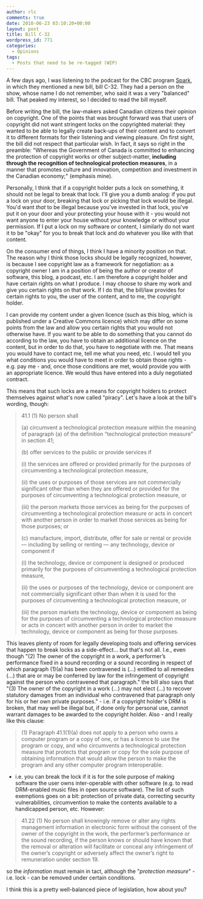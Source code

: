 ```yaml
---
author: rlc
comments: true
date: 2010-06-23 03:10:20+00:00
layout: post
title: Bill C-32
wordpress_id: 771
categories:
  - Opinions
tags:
  - Posts that need to be re-tagged (WIP)
---
```


A few days ago, I was listening to the podcast for the CBC program [Spark](http://www.cbc.ca/spark/2010/06/spark-116-june-6-8-2010/), in which they mentioned a new bill, bill C-32. They had a person on the show, whose name I do not remember, who said it was a very "balanced" bill. That peaked my interest, so I decided to read the bill myself.

<!--more-->

Before writing the bill, the law-makers asked Canadian citizens their opinion on copyright. One of the points that was brought forward was that users of copyright did not want stringent locks on the copyrighted material: they wanted to be able to legally create back-ups of their content and to convert it to different formats for their listening and viewing pleasure. On first sight, the bill did not respect that particular wish. In fact, it says so right in the preamble: "Whereas the Government of Canada is committed to enhancing the protection of copyright works or other subject-matter, **including through the recognition of technological protection measures**, in a manner that promotes culture and innovation, competition and investment in the Canadian economy;" (emphasis mine).

Personally, I think that if a copyright holder puts a lock on something, it should not be legal to break that lock. I'll give you a dumb analog: if you put a lock on your door, breaking that lock or picking that lock would be illegal. You'd want _that_ to be illegal because you've invested in that lock, you've put it on your door and your protecting your house with it - you would not want anyone to enter your house without your knowledge or without your permission. If I put a lock on my software or content, I similarly do not want it to be "okay" for you to break that lock and do whatever you like with that content.

On the consumer end of things, I think I have a minority position on that. The reason why I think those locks should be legally recognized, however, is because I see copyright law as a framework for negotiation: as a copyright owner I am in a position of being the author or creator of software, this blog, a podcast, etc. I am therefore a copyright holder and have certain rights on what I produce. I may choose to share my work and give you certain rights on that work. If I do that, the bill/law provides for certain rights to you, the user of the content, and to me, the copyright holder.

I can provide my content under a given licence (such as this blog, which is published under a Creative Commons licence) which may differ on some points from the law and allow you certain rights that you would not otherwise have. If you want to be able to do something that you cannot do according to the law, you have to obtain an additional licence on the content, but in order to do that, you have to negotiate with me. That means you would have to contact me, tell me what you need, etc. I would tell you what conditions you would have to meet in order to obtain those rights - e.g. pay me - and, once those conditions are met, would provide you with an appropriate licence. We would thus have entered into a duly negotiated contract.

This means that such locks are a means for copyright holders to protect themselves against what's now called "piracy". Let's have a look at the bill's wording, though:

<blockquote>41.1 (1) No person shall<br/>

(a) circumvent a technological protection measure within the meaning of paragraph (a) of the definition “technological protection measure” in section 41;<br/>

(b) offer services to the public or provide services if<br/>

(i) the services are offered or provided primarily for the purposes of circumventing a technological protection measure,<br/>

(ii) the uses or purposes of those services are not commercially significant other than when they are offered or provided for the purposes of circumventing a technological protection measure, or<br/>

(iii) the person markets those services as being for the purposes of circumventing a technological protection measure or acts in concert with another person in order to market those services as being for those purposes; or<br/>

(c) manufacture, import, distribute, offer for sale or rental or provide — including by selling or renting — any technology, device or component if<br/>

(i) the technology, device or component is designed or produced primarily for the purposes of circumventing a technological protection measure,<br/>

(ii) the uses or purposes of the technology, device or component are not commercially significant other than when it is used for the purposes of circumventing a technological protection measure, or<br/>

(iii) the person markets the technology, device or component as being for the purposes of circumventing a technological protection measure or acts in concert with another person in order to market the technology, device or component as being for those purposes.</blockquote>

This leaves plenty of room for legally developing tools and offering services that happen to break locks as a side-effect... but that's not all. I.e., even though "(2) The owner of the copyright in a work, a performer’s performance fixed in a sound recording or a sound recording in respect of which paragraph (1)(a) has been contravened is (...) entitled to all remedies (...) that are or may be conferred by law for the infringement of copyright against the person who contravened that paragraph." the bill also says that "(3) The owner of the copyright in a work (...) may not elect (...) to recover statutory damages from an individual who contravened that paragraph only for his or her own private purposes." - i.e. if a copyright holder's DRM is broken, that may well be illegal but, if done only for personal use, cannot warrant damages to be awarded to the copyright holder. Also - and I really like this clause:

<blockquote>(1) Paragraph 41.1(1)(a) does not apply to a person who owns a computer program or a copy of one, or has a licence to use the program or copy, and who circumvents a technological protection measure that protects that program or copy for the sole purpose of obtaining information that would allow the person to make the program and any other computer program interoperable.</blockquote>

- i.e. you can break the lock if it is for the sole purpose of making software the user owns inter-operable with other software (e.g. to read DRM-enabled music files in open source software). The list of such exemptions goes on a bit: protection of private data, correcting security vulnerabilities, circumvention to make the contents available to a handicapped person, etc. However:

<blockquote>41.22 (1) No person shall knowingly remove or alter any rights management information in electronic form without the consent of the owner of the copyright in the work, the performer’s performance or the sound recording, if the person knows or should have known that the removal or alteration will facilitate or conceal any infringement of the owner’s copyright or adversely affect the owner’s right to remuneration under section 19.</blockquote>

so the _information_ must remain in tact, although the "_protection measure_" - i.e. lock - can be removed under certain conditions.

I think this is a pretty well-balanced piece of legislation, how about you?
